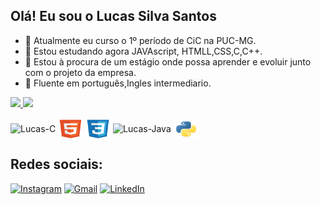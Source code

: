 ## Olá! Eu sou o Lucas Silva Santos
- 🔭 Atualmente eu curso o 1º período de CiC na PUC-MG.
- 🌱 Estou estudando agora JAVAscript, HTMLL,CSS,C,C++.
- 🔎 Estou à procura de um estágio onde possa aprender e evoluir junto com o projeto da empresa.
- 📕 Fluente em português,Ingles intermediario.

<div align="center" style="display: flex; gap: 20px;">
  <a href="https://github.com/lucassilvasantos">
    <img height="160em" src="https://github-readme-stats.vercel.app/api?username=LucasSilvasSantos&show_icons=true&theme=radical&include_all_commits=true&count_private=true"/>
    <img height="160em" src="https://github-readme-stats.vercel.app/api/top-langs/?username=LucasSilvasSantos&layout=compact&langs_count=6&theme=radical&hide=procfile"/>
  </a>
</div>

<div style="display: inline_block"><br>
  <img align="center" alt="Lucas-C" height="30" width="40" src="https://cdn.jsdelivr.net/gh/devicons/devicon@latest/icons/c/c-original.svg">
  <img align="center" alt="Lucas-HTML" height="30" width="40" src="https://raw.githubusercontent.com/devicons/devicon/master/icons/html5/html5-original.svg">
  <img align="center" alt="Lucas-CSS" height="30" width="40" src="https://raw.githubusercontent.com/devicons/devicon/master/icons/css3/css3-original.svg">
  <img align="center" alt="Lucas-Java" height="30" width="40" src="https://cdn.jsdelivr.net/gh/devicons/devicon@latest/icons/java/java-original.svg">
  <img align="center" alt="Lucas-Python" height="30" width="40" src="https://raw.githubusercontent.com/devicons/devicon/master/icons/python/python-original.svg">
</div>

## Redes sociais:
[![Instagram](https://img.shields.io/badge/-Instagram-%23E4405F?style=for-the-badge&logo=instagram&logoColor=white)](https://instagram.com/lucsantos820)
[![Gmail](https://img.shields.io/badge/-Gmail-%23333?style=for-the-badge&logo=gmail&logoColor=white)](mailto:lucsantos820@gmail.com)
[![LinkedIn](https://img.shields.io/badge/-LinkedIn-%230077B5?style=for-the-badge&logo=linkedin&logoColor=white)](https://www.linkedin.com/in/lucas-silva-santos10/)
